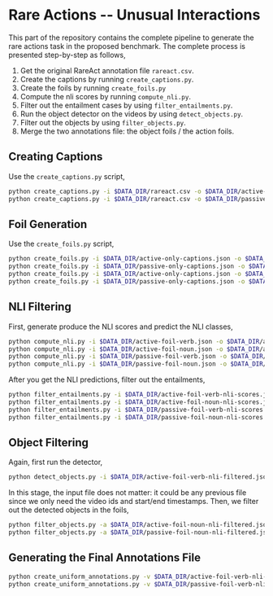 # Rare Actions -- Unusual Interactions

This part of the repository contains the complete pipeline to generate the rare actions task in the proposed benchmark.
The complete process is presented step-by-step as follows,

1. Get the original RareAct annotation file `rareact.csv`.
2. Create the captions by running `create_captions.py`.
3. Create the foils by running `create_foils.py`
4. Compute the nli scores by running `compute_nli.py`.
5. Filter out the entailment cases by using `filter_entailments.py`.
6. Run the object detector on the videos by using `detect_objects.py`.
7. Filter out the objects by using `filter_objects.py`.
8. Merge the two annotations file: the object foils / the action foils.

## Creating Captions
Use the `create_captions.py` script,

```bash
python create_captions.py -i $DATA_DIR/rareact.csv -o $DATA_DIR/active-only-captions.json --active
python create_captions.py -i $DATA_DIR/rareact.csv -o $DATA_DIR/passive-only-captions.json --passive
```

## Foil Generation
Use the `create_foils.py` script,
```bash
python create_foils.py -i $DATA_DIR/active-only-captions.json -o $DATA_DIR/active-foil-verb.json --foil-verb
python create_foils.py -i $DATA_DIR/passive-only-captions.json -o $DATA_DIR/passive-foil-verb.json --foil-verb
python create_foils.py -i $DATA_DIR/active-only-captions.json -o $DATA_DIR/active-foil-noun.json --foil-noun
python create_foils.py -i $DATA_DIR/passive-only-captions.json -o $DATA_DIR/passive-foil-noun.json --foil-noun
```

## NLI Filtering
First, generate produce the NLI scores and predict the NLI classes,

```bash
python compute_nli.py -i $DATA_DIR/active-foil-verb.json -o $DATA_DIR/active-foil-verb-nli-scores.json
python compute_nli.py -i $DATA_DIR/active-foil-noun.json -o $DATA_DIR/active-foil-noun-nli-scores.json
python compute_nli.py -i $DATA_DIR/passive-foil-verb.json -o $DATA_DIR/passive-foil-verb-nli-scores.json
python compute_nli.py -i $DATA_DIR/passive-foil-noun.json -o $DATA_DIR/passive-foil-noun-nli-scores.json
```

After you get the NLI predictions, filter out the entailments,

```bash
python filter_entailments.py -i $DATA_DIR/active-foil-verb-nli-scores.json -o $DATA_DIR/active-foil-verb-nli-filtered.json
python filter_entailments.py -i $DATA_DIR/active-foil-noun-nli-scores.json -o $DATA_DIR/active-foil-noun-nli-filtered.json
python filter_entailments.py -i $DATA_DIR/passive-foil-verb-nli-scores.json -o $DATA_DIR/passive-foil-verb-nli-filtered.json
python filter_entailments.py -i $DATA_DIR/passive-foil-noun-nli-scores.json -o $DATA_DIR/passive-foil-noun-nli-filtered.json
```

## Object Filtering
Again, first run the detector,

```bash
python detect_objects.py -i $DATA_DIR/active-foil-verb-nli-filtered.json -o $DATA_DIR/detected_objects.json
```

In this stage, the input file does not matter: it could be any previous file since we only need the video ids and start/end timestamps. Then, we filter out the detected objects in the foils,

```bash
python filter_objects.py -a $DATA_DIR/active-foil-noun-nli-filtered.json -d $DATA_DIR/detected_objects.json -o $DATA_DIR/active-foil-noun-filtered.json
python filter_objects.py -a $DATA_DIR/passive-foil-noun-nli-filtered.json -d $DATA_DIR/detected_objects.json -o $DATA_DIR/passive-foil-noun-filtered.json
```

## Generating the Final Annotations File
```bash
python create_uniform_annotations.py -v $DATA_DIR/active-foil-verb-nli-filtered.json -n $DATA_DIR/active-foil-noun-filtered.json -o $DATA_DIR/active-uniform.json
python create_uniform_annotations.py -v $DATA_DIR/passive-foil-verb-nli-filtered.json -n $DATA_DIR/passive-foil-noun-filtered.json -o $DATA_DIR/passive-uniform.json
```
